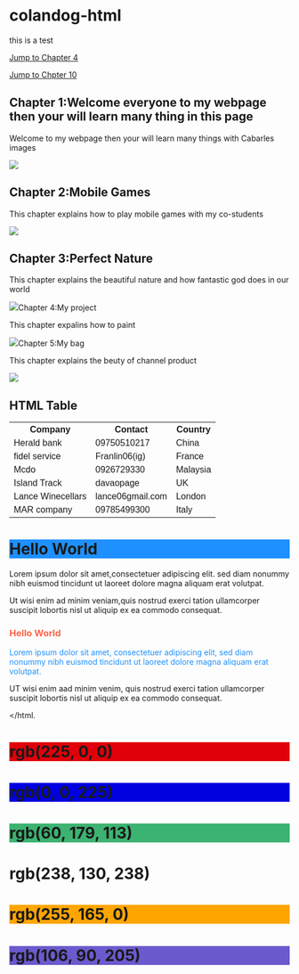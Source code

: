 # colandog-html
this is a test


<!DOCTYPE html>
<html>
<body>

<p><a href="#C4">Jump to Chapter 4</a></p>
<p><a href="#C10">Jump to Chpter 10</a></p>

<h2>Chapter 1:Welcome everyone to my webpage then your will learn many thing in this page</h2>
<p>Welcome to my webpage then your will learn many things with Cabarles images</p>
<img src="welcome.jpg">

<h2>Chapter 2:Mobile Games</h2>
<p>This chapter explains how to play mobile games with my co-students</p>
<img src="ml.jpg">

<h2>Chapter 3:Perfect Nature</h2>
<p>This chapter explains the beautiful nature and how fantastic god does in our world</p>
<img src="3.jpg"

<h2 id="C4">Chapter 4:My project</h2>
<p>This chapter expalins how to paint</p>
<img src="art.jpg"

<h2>Chapter 5:My bag</h2>
<p>This chapter explains the beuty of channel product </p>
<img src="bag.jpg"

<!DOCTYPE html>
<html>
<head>
<style>
table {
 font-family: arial, samns-serif;
 border-collapse: collapse;
 width: 100%;
}

td,th {
 border:1px solid #dddddd;
 text-align: left;
 padding: 8px;
}

tr:nth-child(even) {
 background-color: #dddddd;
}
</style>
</head>
<body>

<h2>HTML Table</h2>

<table>
 <tr>
  <th>Company</th>
  <th>Contact</th>
  <th>Country</th>
 </tr>
 <tr>

  <td>Herald bank</td>
  <td>09750510217</td>
  <td>China</td>
 </tr>
 <tr>
  <td>fidel service</td>
  <td>Franlin06(ig)</td>
  <td>France</td>
 </tr>
 <tr>
  <td>Mcdo</td>
  <td>0926729330</td>
  <td>Malaysia</td>
 </tr>
 <tr>
  <td>Island Track</td>
  <td>davaopage</td>
  <td>UK</td>
 </tr>
 <tr>
  <td>Lance Winecellars</td>
  <td>lance06gmail.com</td>
  <td>London</td>
 </tr>
 <tr>
  <td>MAR company</td>
  <td>09785499300</td>
  <td>Italy</td>
 </tr>
</table>

</body>
</html>

<!DOCTYPE html>

<html>

<body>

<h1 style="background-color:DodgerBlue;">Hello World</h1>



<p style="background-color:Tomato;">

Lorem ipsum dolor sit amet,consectetuer
adipiscing elit. sed diam nonummy nibh
euismod tincidunt ut laoreet dolore magna
aliquam erat volutpat.

Ut wisi enim ad minim veniam,quis nostrud 
exerci tation ullamcorper suscipit lobortis nisl ut
aliquip ex ea commodo consequat.

</p>



</body>

</html>



<!DOCTYPE html>

<html>

<body>



<h3 style="color:Tomato;">Hello World</h3>



<p style="color:DodgerBlue;">Lorem ipsum 
dolor sit amet, consectetuer adipiscing elit, sed
diam nonummy nibh euismod tincidunt ut
laoreet dolore magna aliquam erat
volutpat.</p>

<p style="color:MeduimSeaGreen;">UT wisi 
enim aad minim venim, quis nostrud exerci
tation ullamcorper suscipit lobortis nisl ut
aliquip ex ea commodo consequat.</p>



</body>

</html.

<!DOCTYPE html>

<html>

<body>



<h1 style="background-color:rgb(225, 0,
9);">rgb(225, 0, 0)</h1>

<h1 style="background-color:rgb(0, 0,
225);">rgb(0, 0, 225)</h1>

<h1 style="background-color:rgb(60, 179,
113);">rgb(60, 179, 113)</h1>

<h1 style="background-color:rgb (238, 130,
238);">rgb(238, 130, 238)</h1>

<h1 style="background-color:rgb(255, 165, 
0);">rgb(255, 165, 0)</h1>

<h1 style="background-color:rgb(106, 90,
205);">rgb(106, 90, 205)</h1>

</body>

</html>
